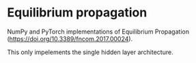 # Equilibrium propagation

NumPy and PyTorch implementations of Equilibrium Propagation (https://doi.org/10.3389/fncom.2017.00024).

This only impelements the single hidden layer architecture.
